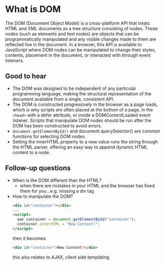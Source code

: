 What is DOM
===

The DOM (Document Object Model) is a cross-platform API that treats HTML and XML documents as a tree structure consisting of nodes. These nodes (such as elements and text nodes) are objects that can be programmatically manipulated and any visible changes made to them are reflected live in the document. In a browser, this API is available to JavaScript where DOM nodes can be manipulated to change their styles, contents, placement in the document, or interacted with through event listeners.

Good to hear
---
- The DOM was designed to be independent of any particular programming language, making the structural representation of the document available from a single, consistent API.
- The DOM is constructed progressively in the browser as a page loads, which is why scripts are often placed at the bottom of a page, in the `<head>` with a defer attribute, or inside a DOMContentLoaded event listener. Scripts that manipulate DOM nodes should be run after the DOM has been constructed to avoid errors.
- `document.getElementById()` and document.querySelector() are common functions for selecting DOM nodes.
- Setting the innerHTML property to a new value runs the string through the HTML parser, offering an easy way to append dynamic HTML content to a node.

Follow-up questions
---
- When is the DOM different than the HTML?
  - when there are mistakes in your HTML and the browser has fixed them for you...e.g. missing a div tag
- How to manipulate the DOM?
  ```html
  <div id="container"></div>
  ...
  <script>
    var container = document.getElementById("container");
    container.innerHTML = "New Content!";
  </script>
  ```
  then it becomes
  ```html
  <div id="container">New Content!</div>
  ```
  this also relates to AJAX, client side templating
